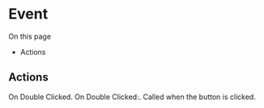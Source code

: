 # Event

On this page 

  * Actions





## Actions

On Double Clicked. On Double Clicked:. Called when the button is clicked.

